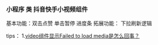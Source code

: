 ### 小程序 类 抖音快手小视频组件

基本功能：双击点赞 单击暂停 进度条
拓展功能： 下拉刷新逻辑 



tips：
1.[video组件显示Failed to load media是怎么回事？](https://developers.weixin.qq.com/community/develop/doc/0004ecb5cf0dd0ecc0994172557000)